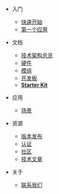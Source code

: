- 入门
  - [快速开始](zh-cn/quickstart.md)
  - [第一个应用](zh-cn/helloworld.md)

- 文档
  - [技术架构总览](zh-cn/technical-overview.md)
  - [硬件](zh-cn/hardware.md)
  - [模组](zh-cn/modules.md)
  - [开发板](zh-cn/boards.md)
  - [**Starter Kit**](zh-cn/starterkit.md)

- 应用
  - [场景](zh-cn/scenario.md)

- 资源
  - [版本发布](zh-cn/release.md)
  - [认证](zh-cn/certification.md)
  - [社区](zh-cn/community.md)
  - [技术文章](zh-cn/articles.md)

- 关于
  - [联系我们](zh-cn/contact.md)
